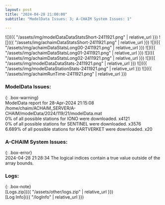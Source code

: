 ```yaml
---
layout: post
title: "2024-04-28 21:00:00"
subtitle: "ModelData Issues: 3; A-CHAIM System Issues: 1"

---
```


![]({{ "/assets/img/modelDataDataStatsShort-2411921.png" | relative_url }})
![]({{ "/assets/img/achaimDataStatsShort-2411921.png" | relative_url }})
![]({{ "/assets/img/achaimDataStatsLong00-2411921.png" | relative_url }})
![]({{ "/assets/img/achaimDataStatsLong01-2411921.png" | relative_url }})
![]({{ "/assets/img/achaimDataStatsLong02-2411921.png" | relative_url }})
![]({{ "/assets/img/modelDataDataStats-2411921.png" | relative_url }})
![]({{ "/assets/img/modelDataStationStats-2411921.png" | relative_url }})
![]({{ "/assets/img/achaimRunTime-2411921.png" | relative_url }})


### ModelData Issues:  
  
{: .box-warning}  
 ModelData report for 28-Apr-2024 21:15:08   
 /home/chaim/ACHAIM_SERVER/A-CHAIM/modelData/2024/119/21/modelData.mat   
 0% of all possible stations for IONO were downloaded. x4121   
 0% of all possible stations for SENTINEL were downloaded. x3576   
 6.689% of all possible stations for KARTVERKET were downloaded. x20   
  
### A-CHAIM System Issues:  
  
{: .box-error}  
2024-04-28 21:28:34 The logical indices contain a true value outside of the array bounds.  

### Logs:  
  
{: .box-note}  
[Logs.zip]({{ "/assets/other/logs.zip" | relative_url }})  
[Log Info]({{ "/logInfo" | relative_url }})  
